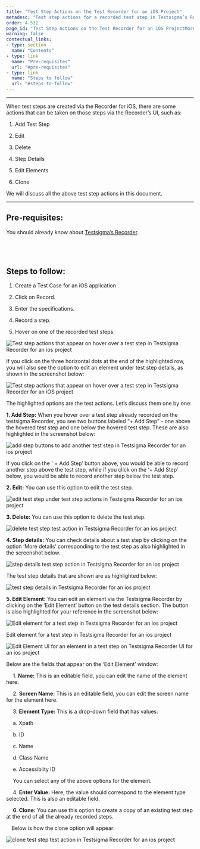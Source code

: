 ```yaml
---
title: "Test Step Actions on the Test Recorder for an iOS Project"
metadesc: "Test step actions for a recorded test step in Testsigma’s Recorder UI for an ios project."
order: 4.532
page_id: "Test Step Actions on the Test Recorder for an iOS ProjectMore Actions"
warning: false
contextual_links:
- type: section
  name: "Contents"
- type: link
  name: "Pre-requisites"
  url: "#pre-requisites"
- type: link
  name: "Steps to follow"
  url: "#steps-to-follow"
---
```


---
When test steps are created via the Recorder for iOS, there are some actions that can be taken on those steps via the Recorder’s UI, such as: 


1. Add Test Step
   
2. Edit
   
3. Delete
   
4. Step Details
   
5. Edit Elements
   
6. Clone


We will discuss all the above test step actions in this document.

---

## **Pre-requisites:**
You should already know about [Testsigma’s Recorder](https://testsigma.com/docs/test-cases/create-steps-recorder/android-apps/overview/).

&emsp;
---

## **Steps to follow:**
1. Create a Test Case for an iOS application .

2. Click on Record.

3. Enter the specifications.

4. Record a step.

5. Hover on one of the recorded test steps:

![Test step actions that appear on hover over a test step in Testsigma Recorder for an ios project](https://docs.testsigma.com/images/step-actions/hover-over-test-steps-test-step-actions-testsigma-element-inspector-ios.png)

If you click on the three horizontal dots at the end of the highlighted row, you will also see the option to edit an element under test step details, as shown in the screenshot below:

![Test step actions that appear on hover over a test step in Testsigma Recorder for an iOS project](https://docs.testsigma.com/images/step-actions/edit-element-test-step-actions-testsigma-element-inspector-ios.png)

The highlighted options are the test actions. Let’s discuss them one by one:

**1. Add Step:** When you hover over a test step already recorded on the testsigma Recorder, you see two buttons labeled “+ Add Step” - one above the hovered test step and one below the hovered test step. These are also highlighted in the screenshot below:

![add step buttons to add another test step in Testsigma Recorder for an ios project](https://docs.testsigma.com/images/step-actions/add-step-buttons-test-steps-testsigma-element-inspector-ios.png)


If you click on the ' + Add Step’ button above, you would be able to record another step above the test step, while if you click on the ‘+ Add Step’ below, you would be able to record another step below the test step.



**2. Edit:** You can use this option to edit the test step. 

![edit test step under test step actions in Testsigma Recorder for an ios project](https://docs.testsigma.com/images/step-actions/edit-test-step-test-action-testsigma-element-inspector-ios.png)

**3. Delete:**  You can use this option to delete the test step.

![delete test step test action in Testsigma Recorder for an ios project](https://docs.testsigma.com/images/step-actions/delete-test-step-test-action-testsigma-element-inspector-ios.png)

**4. Step details:** You can check details about a test step by clicking on the option ‘More details’ corresponding to the test step as also highlighted in the screenshot below.

![step details test step action in Testsigma Recorder for an ios project](https://docs.testsigma.com/images/step-actions/step-details-test-step-action-testsigma-element-inspector-ios.png)

The test step details that are shown are as highlighted below:

![test step details in Testsigma Recorder for an ios project](https://docs.testsigma.com/images/step-actions/test-step-details-testsigma-element-inspector-ios.png)

**5. Edit Element:** You can edit an element via the Testsigma Recorder by clicking on the ‘Edit Element’ button on the test details section. The button is also highlighted for your reference in the screenshot below:

![Edit element for a test step in Testsigma Recorder for an ios project](https://docs.testsigma.com/images/step-actions/edit-element-test-step-details-testsigma-element-inspector-ios.png)

Edit element for a test step in Testsigma Recorder for an ios project

![Edit Element UI for an element in a test step on Testsigma Recorder UI for an ios project](https://docs.testsigma.com/images/step-actions/edit-element-ui-testsigma-element-inspector-ios.png)

Below are the fields that appear on the ‘Edit Element’ window:

&emsp; 1. **Name:** This is an editable field, you can edit the name of the element here.

&emsp; 2. **Screen Name:** This is an editable field, you can edit the screen name for the element here.

&emsp; 3. **Element Type:** This is a drop-down field that has values:

&emsp; a. Xpath

&emsp; b. ID

&emsp; c. Name

&emsp; d. Class Name

&emsp; e. Accessibiity ID

&emsp; You can select any of the above options for the element.

&emsp; 4. **Enter Value:** Here, the value should correspond to the element type selected. This is also an editable field.

&emsp;
**6. Clone:** You can use this option to create a copy of an existing test step at the end of all the already recorded steps.

&emsp;Below is how the clone option will appear:

![clone test step test action in Testsigma Recorder for an ios project](https://docs.testsigma.com/images/step-actions/clone-test-step-test-action-testsigma-element-inspector-ios.png)






	
